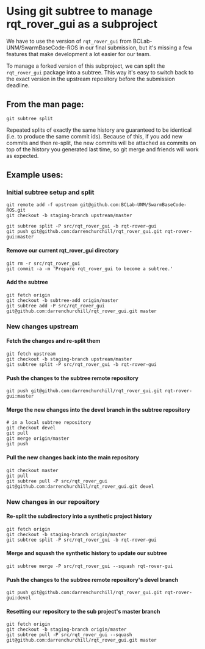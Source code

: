 # Using git subtree to manage rqt_rover_gui as a subproject

We have to use the version of `rqt_rover_gui` from BCLab-UNM/SwarmBaseCode-ROS in our final submission, but it's missing a few features that make development a lot easier for our team.

To manage a forked version of this subproject, we can split the `rqt_rover_gui` package into a subtree. This way it's easy to switch back to the exact version in the upstream repository before the submission deadline.

## From the man page:
`git subtree split`

Repeated splits of exactly the same history are guaranteed to be
identical (i.e. to produce the same commit ids). Because of this,
if you add new commits and then re-split, the new commits will be
attached as commits on top of the history you generated last time,
so git merge and friends will work as expected.

## Example uses:
### Initial subtree setup and split
```
git remote add -f upstream git@github.com:BCLab-UNM/SwarmBaseCode-ROS.git
git checkout -b staging-branch upstream/master

git subtree split -P src/rqt_rover_gui -b rqt-rover-gui
git push git@github.com:darrenchurchill/rqt_rover_gui.git rqt-rover-gui:master
```

#### Remove our current rqt_rover_gui directory
```
git rm -r src/rqt_rover_gui
git commit -a -m 'Prepare rqt_rover_gui to become a subtree.'
```

#### Add the subtree
```
git fetch origin
git checkout -b subtree-add origin/master
git subtree add -P src/rqt_rover_gui git@github.com:darrenchurchill/rqt_rover_gui.git master
```


### New changes upstream
#### Fetch the changes and re-split them
```
git fetch upstream
git checkout -b staging-branch upstream/master
git subtree split -P src/rqt_rover_gui -b rqt-rover-gui
```

#### Push the changes to the subtree remote repository
```
git push git@github.com:darrenchurchill/rqt_rover_gui.git rqt-rover-gui:master
```

#### Merge the new changes into the devel branch in the subtree repository
```
# in a local subtree repository
git checkout devel
git pull
git merge origin/master
git push
```

#### Pull the new changes back into the main repository
```
git checkout master
git pull
git subtree pull -P src/rqt_rover_gui git@github.com:darrenchurchill/rqt_rover_gui.git devel
```

### New changes in our repository
#### Re-split the subdirectory into a synthetic project history
```
git fetch origin
git checkout -b staging-branch origin/master
git subtree split -P src/rqt_rover_gui -b rqt-rover-gui
```

#### Merge and squash the synthetic history to update our subtree
```
git subtree merge -P src/rqt_rover_gui --squash rqt-rover-gui
```

#### Push the changes to the subtree remote repository's devel branch
```
git push git@github.com:darrenchurchill/rqt_rover_gui.git rqt-rover-gui:devel
```


#### Resetting our repository to the sub project's master branch
```
git fetch origin
git checkout -b staging-branch origin/master
git subtree pull -P src/rqt_rover_gui --squash git@github.com:darrenchurchill/rqt_rover_gui.git master
```
